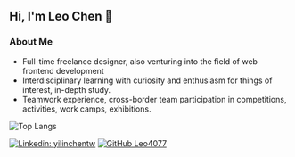 <h2> Hi, I'm Leo Chen 👋 </h2>

###  About Me
- Full-time freelance designer, also venturing into the field of web frontend development
- Interdisciplinary learning with curiosity and enthusiasm for things of interest, in-depth study.
- Teamwork experience, cross-border team participation in competitions, activities, work camps, exhibitions.

 ![Top Langs](https://github-readme-stats.vercel.app/api/top-langs/Leo4077=anuraghazra&layout=compact)
 


[![Linkedin: yilinchentw](https://img.shields.io/badge/-yilinchentw-blue?style=flat-square&logo=Linkedin&logoColor=white&link=https://www.linkedin.com/in/yilinchentw/)](https://www.linkedin.com/in/yilinchentw/)
[![GitHub Leo4077](https://img.shields.io/github/followers/Leo4077?label=follow&style=social)](https://github.com/Leo4077)





<!-- 

// 瀏覽次數元件
<p>
  <img src="https://komarev.com/ghpvc/?username=Leo4077" alt="Leo4077" />
</p>

-->

<!--
**Leo4077/Leo4077** is a ✨ _special_ ✨ repository because its `README.md` (this file) appears on your GitHub profile.

Here are some ideas to get you started:

- 🔭 I’m currently working on ...
- 🌱 I’m currently learning ...
- 👯 I’m looking to collaborate on ...
- 🤔 I’m looking for help with ...
- 💬 Ask me about ...
- 📫 How to reach me: ...
- 😄 Pronouns: ...
- ⚡ Fun fact: ...
-->
